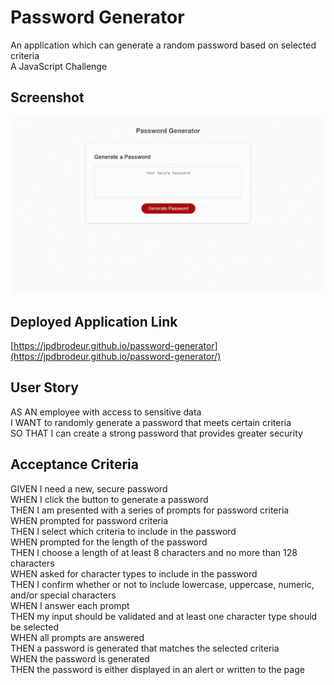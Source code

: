 # Password Generator

An application which can generate a random password based on selected criteria  
A JavaScript Challenge


## Screenshot
![View Screenshot](screenshot.gif)

## Deployed Application Link
[https://jpdbrodeur.github.io/password-generator](https://jpdbrodeur.github.io/password-generator/)

## User Story

AS AN employee with access to sensitive data  
I WANT to randomly generate a password that meets certain criteria  
SO THAT I can create a strong password that provides greater security  

## Acceptance Criteria

GIVEN I need a new, secure password  
WHEN I click the button to generate a password  
THEN I am presented with a series of prompts for password criteria  
WHEN prompted for password criteria  
THEN I select which criteria to include in the password  
WHEN prompted for the length of the password  
THEN I choose a length of at least 8 characters and no more than 128 characters  
WHEN asked for character types to include in the password  
THEN I confirm whether or not to include lowercase, uppercase, numeric, and/or special characters  
WHEN I answer each prompt  
THEN my input should be validated and at least one character type should be selected  
WHEN all prompts are answered  
THEN a password is generated that matches the selected criteria  
WHEN the password is generated  
THEN the password is either displayed in an alert or written to the page  